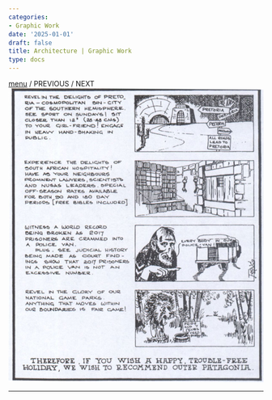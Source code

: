 ```yaml
---
categories:
- Graphic Work
date: '2025-01-01'
draft: false
title: Architecture | Graphic Work
type: docs
---
```


[menu](/graphic-work/graphic-work-john-burger/) / PREVIOUS / NEXT  ![07-cartoon](/images/burger-saga/07-cartoon.jpg)   
  
---